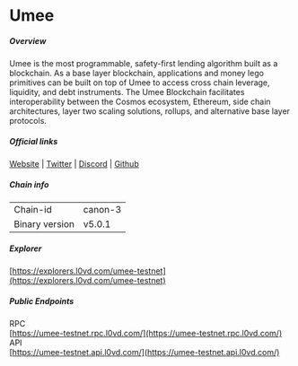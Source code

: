 # Umee


##### Overview
Umee is the most programmable, safety-first lending algorithm built as a blockchain. As a base layer blockchain, applications and money lego primitives can be built on top of Umee to access cross chain leverage, liquidity, and debt instruments. The Umee Blockchain facilitates interoperability between the Cosmos ecosystem, Ethereum, side chain architectures, layer two scaling solutions, rollups, and alternative base layer protocols.

##### Official links
[Website](https://www.umee.cc/) | [Twitter](https://twitter.com/Umee_crosschain) | [Discord](https://discord.com/invite/3v8AUS3bZV) | [Github](https://github.com/umee-network)

##### Chain info

|  |  |
| ------ | ------ |
| Chain-id | canon-3 |
| Binary version | v5.0.1 |

##### Explorer
[https://explorers.l0vd.com/umee-testnet](https://explorers.l0vd.com/umee-testnet)

##### Public Endpoints
RPC <br />
[https://umee-testnet.rpc.l0vd.com/](https://umee-testnet.rpc.l0vd.com/) <br />
API <br />
[https://umee-testnet.api.l0vd.com/](https://umee-testnet.api.l0vd.com/) <br />

